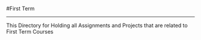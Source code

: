 #First Term
___________

This Directory for Holding all Assignments and Projects that are related to First Term Courses
